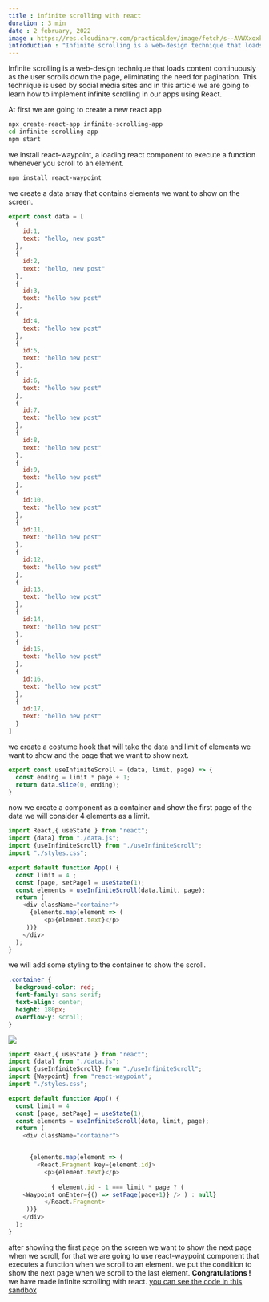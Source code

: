 ```yaml
---
title : infinite scrolling with react
duration : 3 min
date : 2 february, 2022
image : https://res.cloudinary.com/practicaldev/image/fetch/s--AVWXxoxk--/c_imagga_scale,f_auto,fl_progressive,h_420,q_auto,w_1000/https://dev-to-uploads.s3.amazonaws.com/uploads/articles/ppqdz9fobxxmqvrsj82i.jpg
introduction : "Infinite scrolling is a web-design technique that loads content continuously as the user scrolls down the page, eliminating the need for pagination. This technique is used by social media sites and in this article we are going to learn how to implement infinite scrolling in our apps using React."
---
```


Infinite scrolling is a web-design technique that loads content continuously as the user scrolls down the page, eliminating the need for pagination. This technique is used by social media sites and in this article we are going to learn how to implement infinite scrolling in our apps using React.

At first we are going to create a new react app 

```bash
npx create-react-app infinite-scrolling-app 
cd infinite-scrolling-app
npm start
```
we install react-waypoint, a loading react component to execute a function whenever you scroll to an element.
```bash
npm install react-waypoint
```
we create a data array that contains elements we want to show on the screen.
```javascript
export const data = [
  {
    id:1,
    text: "hello, new post"
  },
  {
    id:2,
    text: "hello, new post"
  },
  {
    id:3,
    text: "hello new post"
  },
  {
    id:4,
    text: "hello new post"
  },
  {
    id:5,
    text: "hello new post"
  },
  {
    id:6,
    text: "hello new post"
  },
  {
    id:7,
    text: "hello new post"
  },
  {
    id:8,
    text: "hello new post"
  },
  {
    id:9,
    text: "hello new post"
  },
  {
    id:10,
    text: "hello new post"
  },
  {
    id:11,
    text: "hello new post"
  },
  {
    id:12,
    text: "hello new post"
  },
  {
    id:13,
    text: "hello new post"
  },
  {
    id:14,
    text: "hello new post"
  },
  {
    id:15,
    text: "hello new post"
  },
  {
    id:16,
    text: "hello new post"
  },
  {
    id:17,
    text: "hello new post"
  }
] 
```
we create a costume hook that will take the data and limit of elements we want to show and the page that we want to show next.
```javascript
export const useInfiniteScroll = (data, limit, page) => {
  const ending = limit * page + 1;
  return data.slice(0, ending);
}
```
now we create a component as a container and  show the first page of the data we will consider 4 elements as a limit. 
```javascript
import React,{ useState } from "react";
import {data} from "./data.js";
import {useInfiniteScroll} from "./useInfiniteScroll";
import "./styles.css";

export default function App() {
  const limit = 4 ;
  const [page, setPage] = useState(1);
  const elements = useInfiniteScroll(data,limit, page);
  return (
    <div className="container">
      {elements.map(element => (
          <p>{element.text}</p>    
     ))}
    </div>
  );
} 
```
we will add some styling to the container to show the scroll.
```css
.container {
  background-color: red;
  font-family: sans-serif;
  text-align: center;
  height: 180px;
  overflow-y: scroll;
}
```

![](https://dev-to-uploads.s3.amazonaws.com/uploads/articles/gijkg5w5hjmsjyuy94av.png)
```javascript
import React,{ useState } from "react";
import {data} from "./data.js";
import {useInfiniteScroll} from "./useInfiniteScroll";
import {Waypoint} from "react-waypoint";
import "./styles.css";

export default function App() {
  const limit = 4
  const [page, setPage] = useState(1);
  const elements = useInfiniteScroll(data, limit, page);
  return (
    <div className="container">


      {elements.map(element => (
        <React.Fragment key={element.id}>
          <p>{element.text}</p> 
       
            { element.id - 1 === limit * page ? (
    <Waypoint onEnter={() => setPage(page+1)} /> ) : null} 
          </React.Fragment>
     ))}
    </div>
  );
}
```
after showing the first page on the screen we want to show the next page when we scroll, for that we are going to use react-waypoint component that executes a function when we scroll to an element. 
we put the condition  to show the next page when we scroll to the last element. 
**Congratulations !** we have  made  infinite scrolling with react.
[you can see the code in this sandbox](https://codesandbox.io/embed/infinitescrolling-l4)
